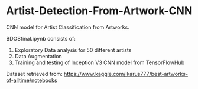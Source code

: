 # Artist-Detection-From-Artwork-CNN

CNN model for Artist Classification from Artworks. 

BDOSfinal.ipynb consists of:

1) Exploratory Data analysis for 50 different artists
2) Data Augmentation
3) Training and testing of Inception V3 CNN model from TensorFlowHub

Dataset retrieved from: https://www.kaggle.com/ikarus777/best-artworks-of-alltime/notebooks
